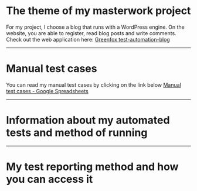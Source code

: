 # The theme of my masterwork project
For my project, I choose a blog that runs with a WordPress engine.
On the website, you are able to register, read blog posts and write comments.
Check out the web application here: [Greenfox test-automation-blog](http://test-automation-blog.greenfox.academy/)
***
# Manual test cases
You can read my manual test cases by clicking on the link below
[Manual test cases - Google Spreadsheets]()
***
# Information about my automated tests and method of running
***
# My test reporting method and how you can access it


